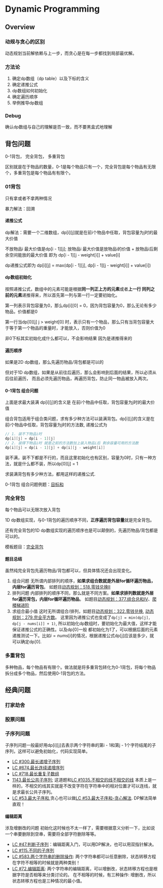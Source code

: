 # Dynamic Programming

## Overview
### 动规与贪心的区别
动态规划当前解依赖与上一步，而贪心是在每一步都找到局部最优解。

### 方法论
1. 确定dp数组（dp table）以及下标的含义
2. 确定递推公式
3. dp数组如何初始化
4. 确定遍历顺序
5. 举例推导dp数组

### Debug
确认dp数组与自己的理解是否一致，而不要黑盒式地理解


## 背包问题
0-1背包， 完全背包， 多重背包 

区别就是在于物品的数量，0-1是每个物品只有一个，完全背包是每个物品有无限个，多重背包是每个物品有有限个。
### 01背包
只有拿或者不拿两种情况

暴力解法：回溯

#### 递推公式
dp解法：需要一个二维数组，dp[i][j]就是在前i个物品中任取，背包容量为j时的最大价值

不放物品i 最大价值是dp[i - 1][j]; 放物品i 最大价值是放物品i的价值 + 放物品i后剩余空间能放的最大价值 
即为 dp[i - 1][j - weight[i]] + value[i]

dp递推公式即为 dp[i][j] = max(dp[i - 1][j], dp[i - 1][j - weight[i]] + value[i])

#### dp数组初始化
按照递推公式，数组中的元素可能是根据**同一列正上方的元素**或者**上一行 同列之前的元素**递推得来，所以首先第一列与第一行一定要初始化。

第一列表示背包容量为0，那么dp[i][0] = 0，因为背包容量为0，那么无论有多少物品，价值都是0

第一行当dp[0][j] j > weight[0] 时，表示只有一个物品，那么只有当背包容量大于等于第一个物品的重量时，才能放入，否则价值为0

非0下标其实初始化成什么都可以，不会影响结果 因为是递推得来的

#### 遍历顺序
如果是2D dp数组，那么先遍历物品/背包都是可以的

但对于1D dp数组，如果是从前往后遍历，那么会影响到后面的结果，所以必须从后往前遍历，
而且必须先遍历物品，再遍历背包，防止同一物品被放入两次。

#### 0-1背包 组合问题
上面是求最大装满 dp[i][j]的含义是 在前i个物品中任取，背包容量为j时的最大价值

组合背包适用于组合类问题，求有多少种方法可以装满背包。dp[i][j]的含义是在前i个物品中任取，背包容量为j时的方法数,
递推公式为
```c++ 
// 1. 装不下物品i时
dp[i][j] = dp[i - 1][j]
// 2. 装得下物品i时 就是之前的方法数加上装入物品i后 剩余容量可用的方法数
dp[i][j] = dp[i - 1][j] + dp[i][j - weight[i]]
```
装不满，装不下都是不行的，而且这里初始化也有区别，容量为0时，只有一种方法，就是什么都不装，所以dp[0][j] = 1

求装满背包有多少种方法，都用这样的递推公式.

0-1背包 组合问题例题：[目标和](./target_sum.cpp)

### 完全背包
每个物品可以无限次放入背包

1D dp数组实现，与0-1背包的遍历顺序不同，**正序遍历背包容量**就是完全背包。

还有完全背包的1D dp数组实现的遍历顺序也是可以颠倒的，先遍历物品/背包都是可以的。

模板题目：[完全背包](./complete_knapsack.cpp)

#### 题目总结

虽然纯完全背包先遍历物品/背包都可以，但具体情况还会出现变化。

1. 组合问题 无所谓内部排列的顺序，**如果求组合数就是外层for循环遍历物品，内层for遍历背包**。 如题目[动态规划：518.零钱兑换II](./coin_change_ii.cpp)
2. 排列问题 内部排列的顺序不同，那么就是不同方案。**如果求排列数就是外层for遍历背包，内层for循环遍历物品**。 如题目[动态规划：377.组合总和IV](./combination_sum_iv.cpp)、[爬楼梯进阶](./climbing_stairs_ii.cpp)
3. 求组合最小值 这时无所谓组合/排列，如题目[动态规划：322.零钱兑换](./coin_change.cpp), [动态规划：279.完全平方数](./perfect_squares.cpp)。
这里因为递推公式也变成了```dp[j] = min(dp[j], dp[j - nums[i]] + 1)```, 所以初始化dp数组时，要初始化为最大值，这样才能保证递推公式的正确性。以及dp[0]一般
都初始化为1了，可以根据后面的元素递推测试一下。比如$i = nums[i]$的情况，根据递推公式dp[j]应该是多少，就可以确定dp[0].
### 多重背包
多种物品，每个物品有有限个。做法就是将多重背包转化为0-1背包，将每个物品拆分成多个物品，然后使用0-1背包的方法。

## 经典问题

### 打家劫舍

### 股票问题

### 子序列问题
子序列问题一般最好用dp[i][j]去表示两个字符串的第i - 1和第j - 1个字符结尾的子序列，这样可以避免初始化，代码实现简单。
- [LC #300.最长递增子序列](./longest_increasing_subsequence.cpp)
- [LC #674.最长连续递增序列](./longest_continuous_increasing_subsequence.cpp)
- [LC #718.最长重复子数组](./maximum_length_of_repeated_subarray.cpp)
- [1143.最长公共子序列](./longest_common_subsequence.cpp); 这道题和[LC #1035.不相交的线不相交的线](https://leetcode.cn/problems/uncrossed-lines/description/)
本质上是一样的，不相交的线其实就是不改变字符在字符串中的相对位置才可以连线，就是求最长公共子序列。
- [LC #53.最大子序和](./maximum_subarray_dp.cpp),贪心也可以做[LC #53.最大子序和-贪心解法](../greedy_algorithm/maximum_subarray.cpp). DP解法简单直观！
#### 编辑距离
涉及增删改的问题 初始化这时候也不太一样了，需要根据意义分析一下，比如说一个串要删除到空串，需要将全部字符删除等等。
- [LC #47.判断子序列](./is_subsequence.cpp)：编辑距离入门，可以用DP解决，也可以用双指针解决。
- [LC #115.不同的子序列](./distinct_subsequences.cpp)
- [LC #583.两个字符串的删除操作](delete_operation_for_two_strings.cpp): 两个字符串都可以任意删除，状态转移方程在字符不相等的时候就是两种类别！
- [LC #72.编辑距离](./edit_distance.cpp): 两个字符串的编辑距离，可以增删改，状态转移方程也是根据字符是否相等来分类讨论的。
在不相等的时候，有三种操作: 增删改，所以状态转移方程也是三种情况的最小值。


